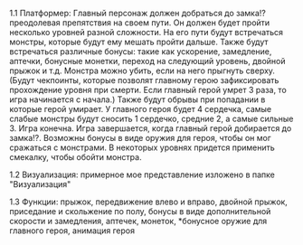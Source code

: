 1.1 
Платформер:
Главный персонаж должен добраться до замка!? преодолевая препятствия на своем пути. Он должен будет пройти несколько уровней разной сложности. 
На его пути будут встречаться монстры, которые будут ему мешать пройти дальше.
Также будут встречаться различные бонусы: такие как ускорение, замедление, аптечки, бонусные монетки, переход на следующий уровень, двойной прыжок и т.д. 
Монстра можно убить, если на него прыгнуть сверху. 
(Будут чекпоинты, которые позволят главному герою зафиксировать прохождение уровня при смерти. Если главный герой умрет 3 раза, то игра начинается с начала.) 
Также будут обрывы при попадании в которые герой умирает. 
У главного героя будет 4 сердечка, самые слабые монстры будут сносить 1 сердечко, средние 2, а самые сильные 3. 
Игра конечна. Игра завершается, когда главный герой добирается до замка!?. 
Возможны бонусы в виде оружия для героя, чтобы он мог сражаться с монстрами. В некоторых уровнях придется применить смекалку, чтобы обойти монстра. 

1.2
Визуализация:
 примерное мое представление изложено в папке "Визуализация"

1.3
Функции: 
прыжок, 
передвижение влево и вправо, 
двойной прыжок,
приседание и скольжение по полу,
бонусы в виде дополнительной скорости и замедления, аптечек, монеток,
*бонусное оружие для главного героя,
анимация героя
